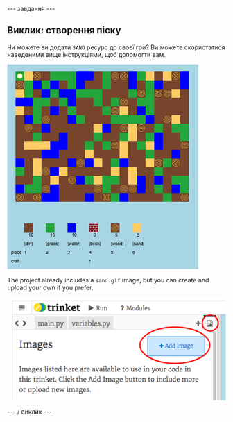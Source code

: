 \--- завдання \---

## Виклик: створення піску

Чи можете ви додати `SAND` ресурс до своєї гри? Ви можете скористатися наведеними вище інструкціями, щоб допомогти вам.

![скріншот](images/craft-sand.png)

The project already includes a `sand.gif` image, but you can create and upload your own if you prefer.

![скріншот](images/craft-upload.png)

\--- / виклик \---